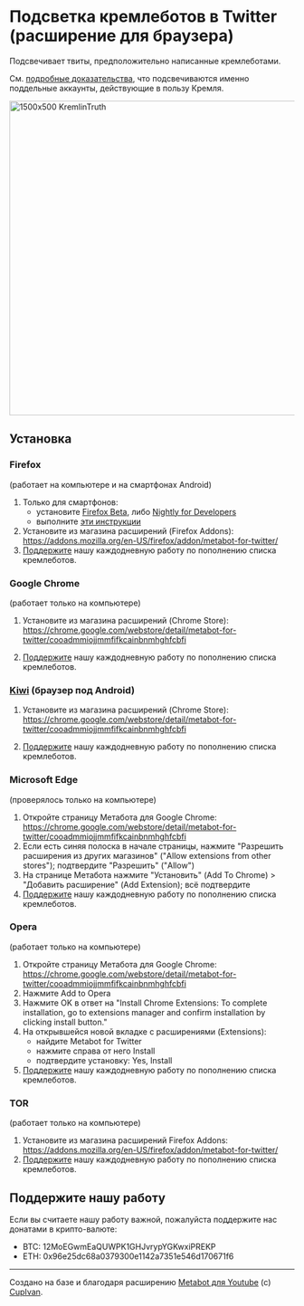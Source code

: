 # Подсветка кремлеботов в Twitter (расширение для браузера)

Подсвечивает твиты, предположительно написанные кремлеботами.

См. [подробные доказательства](https://twitter.com/antibot4navalny/status/1658713744665374722), что подсвечиваются именно поддельные аккаунты, действующие в пользу Кремля.

<img width="556" alt="1500x500 KremlinTruth" src="https://github.com/antibot4navalny/metabot/assets/41168195/27e524d9-3160-4144-89cb-f641e37ca87b">


## Установка
### Firefox
(работает на компьютере и на смартфонах Android)

1. Только для смартфонов:
   - установите [Firefox  Beta](https://play.google.com/store/apps/details?id=org.mozilla.firefox_beta), либо [Nightly for Developers](https://play.google.com/store/apps/details?id=org.mozilla.fenix)
   - выполните [эти инструкции](https://support.mozilla.org/en-US/kb/extended-add-support)
2. Установите из магазина расширений (Firefox Addons):  
https://addons.mozilla.org/en-US/firefox/addon/metabot-for-twitter/
3. [Поддержите](#поддержите-нашу-работу) нашу каждодневную работу по пополнению списка кремлеботов.


### Google Chrome
(работает только на компьютере)

1. Установите из магазина расширений (Chrome Store):  
https://chrome.google.com/webstore/detail/metabot-for-twitter/cooadmmiojjmmfifkcainbnmhghfcbfi

2. [Поддержите](#поддержите-нашу-работу) нашу каждодневную работу по пополнению списка кремлеботов.


### [Kiwi](https://play.google.com/store/apps/details?id=com.kiwibrowser.browser) (браузер под Android)

1. Установите из магазина расширений (Chrome Store):  
https://chrome.google.com/webstore/detail/metabot-for-twitter/cooadmmiojjmmfifkcainbnmhghfcbfi

2. [Поддержите](#поддержите-нашу-работу) нашу каждодневную работу по пополнению списка кремлеботов.


### Microsoft Edge
(проверялось только на компьютере)

1. Откройте страницу Метабота для Google Chrome:  
  https://chrome.google.com/webstore/detail/metabot-for-twitter/cooadmmiojjmmfifkcainbnmhghfcbfi
3. Если есть синяя полоска в начале страницы, нажмите "Разрешить расширения из других магазинов" ("Allow extensions from other stores"); подтвердите "Разрешить" ("Allow")
4. На странице Метабота нажмите "Установить" (Add To Chrome) > "Добавить расширение" (Add Extension); всё подтвердите
5. [Поддержите](#поддержите-нашу-работу) нашу каждодневную работу по пополнению списка кремлеботов.





### Opera
(работает только на компьютере)

1. Откройте страницу Метабота для Google Chrome:  
  https://chrome.google.com/webstore/detail/metabot-for-twitter/cooadmmiojjmmfifkcainbnmhghfcbfi
2. Нажмите Add to Opera
3. Нажмите OK в ответ на "Install Chrome Extensions: To complete installation, go to extensions manager and confirm installation by clicking install button."
4. На открывшейся новой вкладке с расширениями (Extensions):
   - найдите Metabot for Twitter
   - нажмите справа от него Install
   - подтвердите установку: Yes, Install
5. [Поддержите](#поддержите-нашу-работу) нашу каждодневную работу по пополнению списка кремлеботов.


### TOR
(работает только на компьютере)

1. Установите из магазина расширений Firefox Addons:  
https://addons.mozilla.org/en-US/firefox/addon/metabot-for-twitter/
2. [Поддержите](#поддержите-нашу-работу) нашу каждодневную работу по пополнению списка кремлеботов.


## Поддержите нашу работу

Если вы считаете нашу работу важной, пожалуйста поддержите нас донатами в крипто-валюте: 
   - BTC: 12MoEGwmEaQUWPK1GHJvrypYGKwxiPREKP
   - ETH: 0x96e25dc68a0379300e1142a7351e546d170671f6


----
Создано на базе и благодаря расширению [Metabot для Youtube](https://github.com/CupIvan/metabot) (c) [CupIvan](https://github.com/CupIvan).
